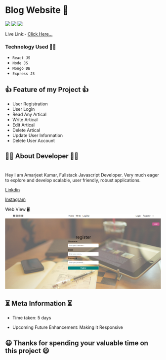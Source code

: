 # Blog Website 📖

![](https://img.shields.io/badge/iNeuron-orange)
![](https://img.shields.io/badge/Hitesh%20Chaoudhry-LCO-g)
![](https://img.shields.io/badge/MERN-Stack-pink)

Live Link:- [Click Here...](https://amarjeet-writeme.vercel.app/)

### Technology Used  🧑‍💻
  - ` React JS `
  - ` Node JS `
  - ` Mongo DB `
  - ` Express JS `

 ## 👍 Feature of my Project 👍
 - User Registration
 - User Login
 - Read Any Artical
 - Write Artical
 - Edit Artical
 - Delete Artical
 - Update User Information
 - Delete User Account

<!-- New Feature 
 - 
 -  -->


## 👨‍💻 About Developer 👨‍💻
#
Hey I am Amarjeet Kumar, Fullstack Javascript Developer. Very much eager to explore and develop scalable, user friendly, robust applications. 

<!-- [Portfolio]() -->

[Linkdin](https://www.linkedin.com/in/amarjeet-kumar-46b79b236/)

[Instagram]()


<!-- Live Link:- [Click Here!]() -->

Web View 🖥️
![](./images/1st.png)


## ⏳ Meta Information ⏳
 - Time taken: 5 days

 - Upcoming Future Enhancement: Making It Responsive

## 😃 Thanks for spending your valuable time on this project 😃 